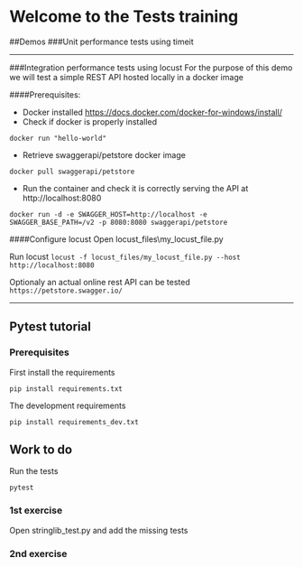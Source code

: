 # Welcome to the Tests training
##Demos
###Unit performance tests using timeit
***
###Integration performance tests using locust
For the purpose of this demo we will test a simple REST API hosted locally in a docker image

####Prerequisites:
* Docker installed https://docs.docker.com/docker-for-windows/install/
* Check if docker is properly installed
```
docker run "hello-world"
```
* Retrieve swaggerapi/petstore docker image
```
docker pull swaggerapi/petstore
```
* Run the container and check it is correctly serving the API at http://localhost:8080
```
docker run -d -e SWAGGER_HOST=http://localhost -e SWAGGER_BASE_PATH=/v2 -p 8080:8080 swaggerapi/petstore
```

####Configure locust
Open locust_files\my_locust_file.py

Run locust
```locust -f locust_files/my_locust_file.py --host http://localhost:8080```

Optionaly an actual online rest API can be tested `https://petstore.swagger.io/`
***
## Pytest tutorial
### Prerequisites

First install the requirements

`pip install requirements.txt`

The development requirements

`pip install requirements_dev.txt`

## Work to do
Run the tests

`pytest`

### 1st exercise
Open stringlib_test.py and add the missing tests

### 2nd exercise

